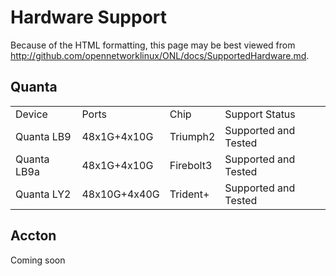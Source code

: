 Hardware Support
================
Because of the HTML formatting, this page may be best viewed from
<http://github.com/opennetworklinux/ONL/docs/SupportedHardware.md>.


Quanta
------
<table>
<tr> <td>Device         <td> Ports          <td> Chip       <td> Support Status         </tr>
<tr> <td> Quanta LB9    <td> 48x1G+4x10G    <td> Triumph2   <td> Supported and Tested   </tr>
<tr> <td> Quanta LB9a   <td> 48x1G+4x10G    <td> Firebolt3  <td> Supported and Tested   </tr>
<tr> <td> Quanta LY2    <td> 48x10G+4x40G   <td> Trident+   <td> Supported and Tested   </tr>
</table>


Accton
------
Coming soon
